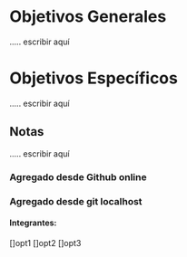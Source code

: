 # Objetivos Generales
..... escribir aquí

# Objetivos Específicos
..... escribir aquí

## Notas
..... escribir aquí

### Agregado desde Github online
### Agregado desde git localhost

#### Integrantes:

[]opt1
[]opt2
[]opt3


